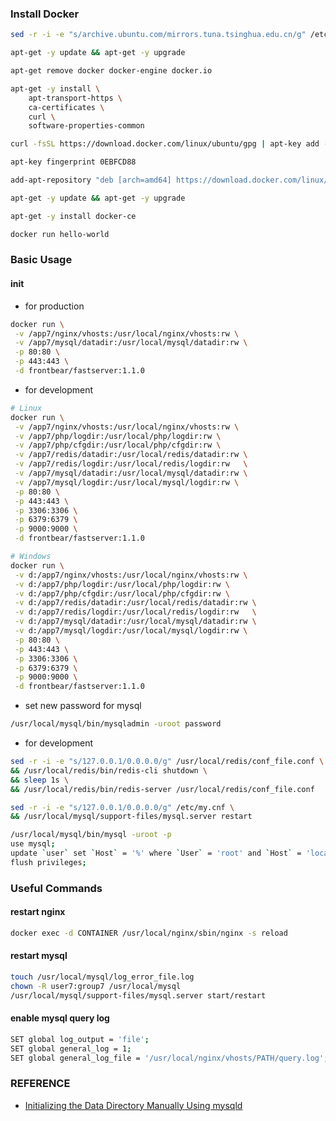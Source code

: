 ### Install Docker
```bash
sed -r -i -e "s/archive.ubuntu.com/mirrors.tuna.tsinghua.edu.cn/g" /etc/apt/sources.list

apt-get -y update && apt-get -y upgrade

apt-get remove docker docker-engine docker.io

apt-get -y install \
    apt-transport-https \
    ca-certificates \
    curl \
    software-properties-common

curl -fsSL https://download.docker.com/linux/ubuntu/gpg | apt-key add -

apt-key fingerprint 0EBFCD88

add-apt-repository "deb [arch=amd64] https://download.docker.com/linux/ubuntu $(lsb_release -cs) stable"

apt-get -y update && apt-get -y upgrade

apt-get -y install docker-ce

docker run hello-world
```

### Basic Usage

#### init
- for production
```bash
docker run \
 -v /app7/nginx/vhosts:/usr/local/nginx/vhosts:rw \
 -v /app7/mysql/datadir:/usr/local/mysql/datadir:rw \
 -p 80:80 \
 -p 443:443 \
 -d frontbear/fastserver:1.1.0
```

- for development
```bash
# Linux
docker run \
 -v /app7/nginx/vhosts:/usr/local/nginx/vhosts:rw \
 -v /app7/php/logdir:/usr/local/php/logdir:rw \
 -v /app7/php/cfgdir:/usr/local/php/cfgdir:rw \
 -v /app7/redis/datadir:/usr/local/redis/datadir:rw \
 -v /app7/redis/logdir:/usr/local/redis/logdir:rw   \
 -v /app7/mysql/datadir:/usr/local/mysql/datadir:rw \
 -v /app7/mysql/logdir:/usr/local/mysql/logdir:rw \
 -p 80:80 \
 -p 443:443 \
 -p 3306:3306 \
 -p 6379:6379 \
 -p 9000:9000 \
 -d frontbear/fastserver:1.1.0

# Windows
docker run \
 -v d:/app7/nginx/vhosts:/usr/local/nginx/vhosts:rw \
 -v d:/app7/php/logdir:/usr/local/php/logdir:rw \
 -v d:/app7/php/cfgdir:/usr/local/php/cfgdir:rw \
 -v d:/app7/redis/datadir:/usr/local/redis/datadir:rw \
 -v d:/app7/redis/logdir:/usr/local/redis/logdir:rw   \
 -v d:/app7/mysql/datadir:/usr/local/mysql/datadir:rw \
 -v d:/app7/mysql/logdir:/usr/local/mysql/logdir:rw \
 -p 80:80 \
 -p 443:443 \
 -p 3306:3306 \
 -p 6379:6379 \
 -p 9000:9000 \
 -d frontbear/fastserver:1.1.0
```

- set new password for mysql
```bash
/usr/local/mysql/bin/mysqladmin -uroot password
```

- for development
```bash
sed -r -i -e "s/127.0.0.1/0.0.0.0/g" /usr/local/redis/conf_file.conf \
&& /usr/local/redis/bin/redis-cli shutdown \
&& sleep 1s \
&& /usr/local/redis/bin/redis-server /usr/local/redis/conf_file.conf

sed -r -i -e "s/127.0.0.1/0.0.0.0/g" /etc/my.cnf \
&& /usr/local/mysql/support-files/mysql.server restart

/usr/local/mysql/bin/mysql -uroot -p
use mysql;
update `user` set `Host` = '%' where `User` = 'root' and `Host` = 'localhost';
flush privileges;
```

### Useful Commands

#### restart nginx
```bash
docker exec -d CONTAINER /usr/local/nginx/sbin/nginx -s reload
```

#### restart mysql
```bash
touch /usr/local/mysql/log_error_file.log
chown -R user7:group7 /usr/local/mysql
/usr/local/mysql/support-files/mysql.server start/restart
```

#### enable mysql query log
```bash
SET global log_output = 'file';
SET global general_log = 1;
SET global general_log_file = '/usr/local/nginx/vhosts/PATH/query.log';
```

### REFERENCE
- [Initializing the Data Directory Manually Using mysqld](https://dev.mysql.com/doc/refman/5.7/en/data-directory-initialization-mysqld.html)
